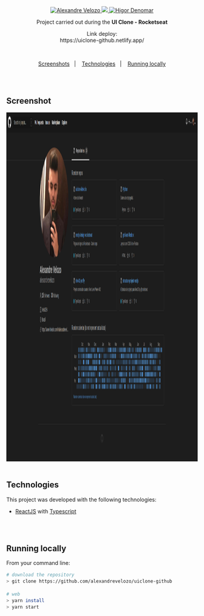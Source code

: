<div align="center">

  <a href="https://www.linkedin.com/in/alexandre-velozo-70626019b/">
      <img alt="Alexandre Velozo" src="https://img.shields.io/badge/-alexandrevelozo-8257E5?style=flat&logo=Linkedin&logoColor=white" />
   </a>
  
  <a href="https://twitter.com/Alexand41906340">
    <img src="https://img.shields.io/badge/-%40Alexand41906340-8257E5?style=flat&logo=Twitter&logoColor=white" />
  </a>

  <a href="https://mailto:alexandrevelozo4@gmail.com">
    <img alt="Higor Denomar" src="https://img.shields.io/badge/-alexandrevelozo4%40gmail.com-8257E5?style=flat&logo=Gmail&logoColor=white" />
  </a>
  
  <br/>
  
  <p>Project carried out during the <b>UI Clone - Rocketseat</b></p>
  <p>Link deploy: <br> https://uiclone-github.netlify.app/</p>

</div>

<br>

<p align="center">
  <a href="#screens">Screenshots</a>&nbsp;&nbsp;&nbsp;|&nbsp;&nbsp;&nbsp;
  <a href="#techs">Technologies</a>&nbsp;&nbsp;&nbsp;|&nbsp;&nbsp;&nbsp;
  <a href="#running-locally">Running locally</a>
</p>

<br/>&nbsp;

<h2 id="screens"> Screenshot </h2>

  <img src=".github/bg.png" alt="flex" height="920" width="1080" />
  <br/>&nbsp;

<h2 id="techs"> Technologies </h2>

This project was developed with the following technologies:

- [ReactJS](https://reactjs.org/) with [Typescript](https://www.typescriptlang.org/)

<br/>&nbsp;

<h2 id="running-locally"> Running locally </h2>

From your command line:

```sh
# download the repository
> git clone https://github.com/alexandrevelozo/uiclone-github

# web
> yarn install
> yarn start
```
